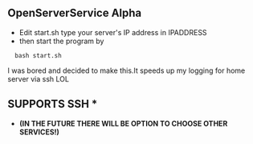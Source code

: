 ## OpenServerService Alpha

- Edit start.sh type your server's IP address in IPADDRESS
- then start the program by 
```
  bash start.sh
```
I was bored and decided to make this.It speeds up my logging for home server via ssh LOL


## SUPPORTS SSH *
- **(IN THE FUTURE THERE WILL BE OPTION TO CHOOSE OTHER SERVICES!)**
